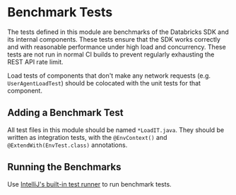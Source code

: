# Benchmark Tests

The tests defined in this module are benchmarks of the Databricks SDK and its internal components. These tests ensure that the SDK works correctly and with reasonable performance under high load and concurrency. These tests are not run in normal CI builds to prevent regularly exhausting the REST API rate limit.

Load tests of components that don't make any network requests (e.g. `UserAgentLoadTest`) should be colocated with the unit tests for that component.

## Adding a Benchmark Test

All test files in this module should be named `*LoadIT.java`. They should be written as integration tests, with the `@EnvContext()` and `@ExtendWith(EnvTest.class)` annotations.

## Running the Benchmarks

Use [IntelliJ's built-in test runner](https://www.jetbrains.com/help/idea/performing-tests.html) to run benchmark tests.
